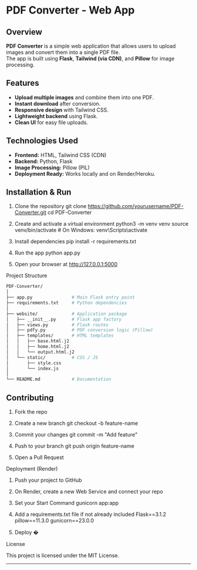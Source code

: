 # PDF Converter - Web App

## Overview

**PDF Converter** is a simple web application that allows users to upload images and convert them into a single PDF file.  
The app is built using **Flask**, **Tailwind (via CDN)**, and **Pillow** for image processing.  

## Features

- **Upload multiple images** and combine them into one PDF.
- **Instant download** after conversion.
- **Responsive design** with Tailwind CSS.
- **Lightweight backend** using Flask.
- **Clean UI** for easy file uploads.

## Technologies Used

- **Frontend:** HTML, Tailwind CSS (CDN)
- **Backend:** Python, Flask
- **Image Processing:** Pillow (PIL)
- **Deployment Ready:** Works locally and on Render/Heroku.

## Installation & Run


1. Clone the repository
git clone https://github.com/yourusername/PDF-Converter.git
cd PDF-Converter

2. Create and activate a virtual environment
python3 -m venv venv
source venv/bin/activate   # On Windows: venv\Scripts\activate

3. Install dependencies
pip install -r requirements.txt

4. Run the app
python app.py

5. Open your browser at
http://127.0.0.1:5000

Project Structure
```bash
PDF-Converter/
│
├── app.py               # Main Flask entry point
├── requirements.txt     # Python dependencies
│
├── website/             # Application package
│   ├── __init__.py      # Flask app factory
│   ├── views.py         # Flask routes
│   ├── pdfy.py          # PDF conversion logic (Pillow)
│   ├── templates/       # HTML templates
│   │   ├── base.html.j2
│   │   ├── home.html.j2
│   │   └── output.html.j2
│   └── static/          # CSS / JS
│       ├── style.css
│       └── index.js
│
└── README.md            # Documentation
```
## Contributing

 1. Fork the repo
 2. Create a new branch
git checkout -b feature-name

 3. Commit your changes
git commit -m "Add feature"

 4. Push to your branch
git push origin feature-name

 5. Open a Pull Request

Deployment (Render)

 1. Push your project to GitHub
 2. On Render, create a new Web Service and connect your repo
 3. Set your Start Command
gunicorn app:app

 4. Add a requirements.txt file if not already included
Flask==3.1.2
pillow==11.3.0
gunicorn==23.0.0

 5. Deploy �

License

This project is licensed under the MIT License.

---
